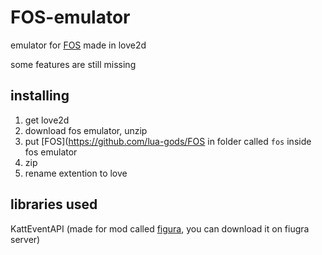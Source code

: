 # FOS-emulator
emulator for [FOS](https://github.com/lua-gods/FOS) made in love2d

some features are still missing

## installing
1. get love2d
2. download fos emulator, unzip
3. put [FOS](https://github.com/lua-gods/FOS in folder called `fos` inside fos emulator
4.  zip
5. rename extention to love

## libraries used
KattEventAPI (made for mod called [figura](https://github.com/kingdom-of-the-moon/figuraRewriteRewrite/), you can download it on fiugra server)
